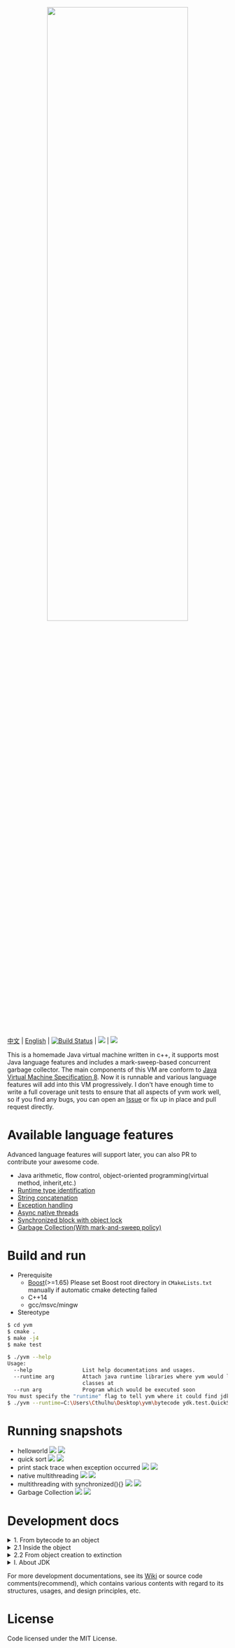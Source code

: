  <p align="center"><img height="60%" width="80%" src="./public/moonight.png"></p>

[中文](https://github.com/racaljk/yvm/blob/master/README.md) | [English](https://github.com/racaljk/yvm/blob/master/README.EN.md)
| [![Build Status](https://travis-ci.org/racaljk/yvm.svg?branch=master)](https://travis-ci.org/racaljk/yvm) | ![](https://img.shields.io/badge/comiler-MSVC2017-brightgreen.svg) | ![](https://img.shields.io/badge/comiler-gcc7.0-brightgreen.svg)


This is a homemade Java virtual machine written in c++, it supports most Java language features and includes a mark-sweep-based concurrent garbage collector. The main components of this VM are conform to [Java Virtual Machine Specification 8](https://docs.oracle.com/javase/specs/jvms/se8/jvms8.pdf). Now it is runnable and various language features will add into this VM progressively. I don't have enough time to write a full coverage unit tests to ensure that all aspects of yvm work well, so if you find any bugs, you can open an [Issue](https://github.com/racaljk/yvm/issues/new) or fix up in place and pull request directly.

# Available language features
Advanced language features will support later, you can also PR to contribute your awesome code.
+ Java arithmetic, flow control, object-oriented programming(virtual method, inherit,etc.)
+ [Runtime type identification](./javaclass/ydk/test/InstanceofTest.java)
+ [String concatenation](./javaclass/ydk/test/StringConcatenation.java)
+ [Exception handling](./javaclass/ydk/test/ThrowExceptionTest.java)
+ [Async native threads](./javaclass/ydk/test/CreateAsyncThreadsTest.java)
+ [Synchronized block with object lock](./javaclass/ydk/test/SynchronizedBlockTest.java)
+ [Garbage Collection(With mark-and-sweep policy)](./javaclass/ydk/test/GCTest.java)

# Build and run
+ Prerequisite
  + [Boost](https://www.boost.org/)(>=1.65) Please set Boost root directory in `CMakeLists.txt` manually if automatic cmake detecting failed
  + C++14
  + gcc/msvc/mingw
+ Stereotype
```bash
$ cd yvm
$ cmake .
$ make -j4
$ make test
```
```bash
$ ./yvm --help
Usage:
  --help                List help documentations and usages.
  --runtime arg         Attach java runtime libraries where yvm would lookup 
                        classes at
  --run arg             Program which would be executed soon
You must specify the "runtime" flag to tell yvm where it could find jdk classes, and also program name is required.
$ ./yvm --runtime=C:\Users\Cthulhu\Desktop\yvm\bytecode ydk.test.QuickSort
```

# Running snapshots
+ helloworld
![](./public/hw.png)
![](./public/helloworld.png)
+ quick sort
![](./public/quicksort_java.png)
![](./public/quicksort_console.png)
+ print stack trace when exception occurred
![](./public/stj.png)
![](./public/stc.png)
+ native multithreading
![](./public/without_synchronized_java.png)
![](./public/without_synchronized_console.png)
+ multithreading with synchronized(){}
![](./public/synchronized_java.png)
![](./public/synchronized_console.png)
+ Garbage Collection
![](./public/gc_java.png)
![](./public/gc_sampling_2.png)

# Development docs
<details>
<summary>1. From bytecode to an object </summary>

`MethodArea` used to handle a complete lifecycle of JavaClass, its APIs are self-explanatory:
```cpp
class MethodArea {
public:
    // Pass runtime libraries paths to tell virutal machine searches 
    // where to lookup dependent classes
    MethodArea(const vector<string>& libPaths);
    ~MethodArea();

    // check whether it already exists or absents
    JavaClass* findJavaClass(const string& jcName);
    // load class which specified by jcName
    bool loadJavaClass(const string& jcName);
    // remove class which specified by jcName（Used for gc only）
    bool removeJavaClass(const string& jcName);
    // link class which specified by jcName，initialize its fields
    void linkJavaClass(const string& jcName);
    // initialize class specified by jcName，call the static{} block
    void initJavaClass(CodeExecution& exec, const string& jcName);

public:
    //auxiliary functions
    JavaClass* loadClassIfAbsent(const string& jcName);
    void linkClassIfAbsent(const string& jcName);
    void initClassIfAbsent(CodeExecution& exec, const string& jcName);
}
```
For example, we have a bytecode file named `Test.class`，it would be available for jvm only if the following steps finished：

`Test.class[in the disk]`-> `loadJavaClass("Test.class")[in memory]` -> `linkJavaClass("Test.class")`->`initJavaClass("Test.class")`

Now we can create corresponding objects as soon as above steps accomplished：
```cpp
// yrt is a global runtime variable，ma stands for MethodArea module,jheap stands for JavaHeap module
JavaClass* testClass = yrt.ma->findJavaClass("Test.class");
JObject* testInstance = yrt.jheap->createObject(*testClass);
```
</details>
<details>
<summary>2.1 Inside the object</summary>

jvm stack only holds basic numeric data and object/array reference, which we call the JObject/JArray, they have the following structure:
```cpp
struct JObject {
    std::size_t offset = 0; 
    const JavaClass* jc{}; 
};
```
`offset` stands for an object，all operations of object in heap required this `offset`。`jc` references to the JavaClass。
Every object in heap constructed with <offset, fields> pair
```
[1]  ->  [field_a, field_b, field_c]
[2]  ->  []
[3]  ->  [field_a,field_b]
[4]  ->  [field_a]
[..] ->  [...]
```
If we get the object's offset, we can do anything of that indirectly.

Array is almost the same as object, it has a length field instead of jc since it's unnecessary for array to hold a meta class reference.
```cpp
struct JArray {
    int length = 0;
    std::size_t offset = 0; 
};
[1]  ->   <3, [field_a, field_b, field_c]>
[2]  ->   <0, []>
[3]  ->   <2, [field_a,field_b]>
[4]  ->   <1, [field_a]>
[..] ->   <..,[...]>
```
</details>
<details>
<summary>2.2 From object creation to extinction</summary>

As above mentioned, a JObject holds`offset` and `jc`. `MethodArea` has responsible to manage `JavaClass` which referenced by `jc`, another `offset` field referenced to `JObject`, which in control of `JavaHeap`. `JavaHeap` provides a large number of self-explanatory APIs:
```cpp
class JavaHeap {
public:
    // create and object/array
    JObject* createObject(const JavaClass& javaClass);
    JArray* createObjectArray(const JavaClass& jc, int length);

    // get/set field
    auto getFieldByName(const JavaClass* jc, const string& name,
                        const string& descriptor, JObject* object);
    void putFieldByName(const JavaClass* jc, const string& name,
                        const string& descriptor, JObject* object,
                        JType* value);
    // get/set specific element in the array
    void putElement(const JArray& array, size_t index, JType* value);
    auto getElement(const JArray& array, size_t index);
    
    // remove an array/object from heap
    void removeArray(size_t offset;
    void removeObject(size_t offset);
};
```
Back to the above example again, assume its corresponding Java class structure is as follows:
```java
public class Test{
    public int k;
    private String hello;
}
```
In the first step, we've already got `testClass`, now we can do more things via it:
```cpp
const JavaClass* testClass = yrt.ma->findJavaClass("Test.class");
JObject* testInstance = yrt.jheap->createObject(*testClass);
// get the field hello
JObject*  helloField = yrt.jheap->getFieldByName(testClass,"hello","Ljava/lang/String;",testInstance);
//set the field k
yrt.jheap->putFieldByName(testClass,"k","I",testInstance);
```
</details>
<details>
<summary>Ⅰ. About JDK</summary>

Any java virtual machines can not run a Java program without Java libraries. As you may know, some opcodes like `ldc`,`monitorenter/monitorexit`,`athrow` are internally requiring our virtual machine to operate JDK classes(`java.lang.Class`,`java.lang.String`,`java.lang.Throwable`,etc). Hence, I have to rewrite some [JDK classes](./javaclass) for building a runnable VM , because original JDK classes are so complicated that it's inconvenient for early developing.
Rewrote JDK classes are as follows:
+ `java.lang.String`
+ `java.lang.StringBuilder`
+ `java.lang.Throwable`
+ `java.lang.Math(::random())`
+ `java.lang.Runnable`
+ `java.lang.Thread`
</details>

For more development documentations, see its [Wiki](https://github.com/racaljk/yvm/wiki) or source code comments(recommend), which contains various contents with regard to its structures, usages, and design principles, etc.  

# License
Code licensed under the MIT License.
